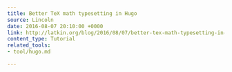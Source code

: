 ```yaml
---
title: Better TeX math typesetting in Hugo
source: Lincoln
date: 2016-08-07 20:10:00 +0000
link: http://latkin.org/blog/2016/08/07/better-tex-math-typesetting-in-hugo/
content_type: Tutorial
related_tools:
- tool/hugo.md

---
```

